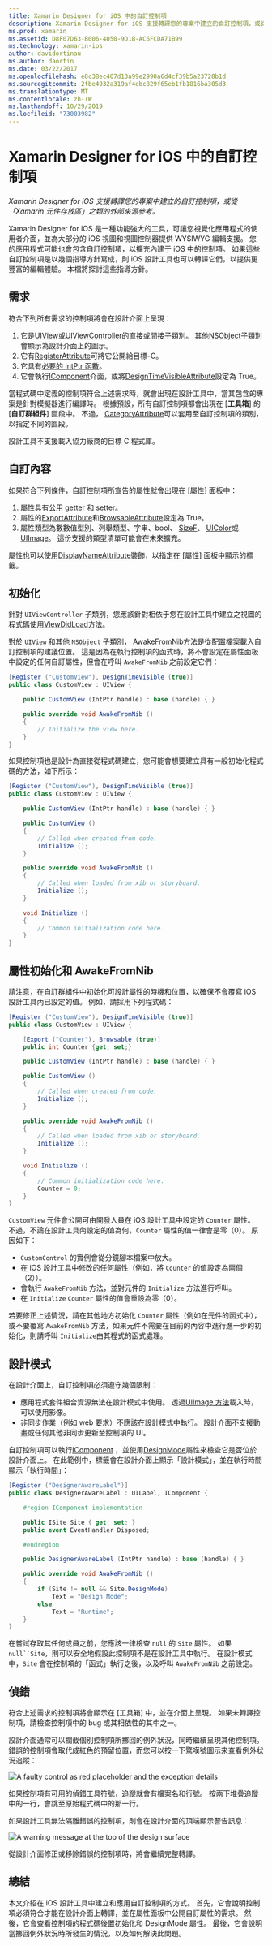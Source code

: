 ```yaml
---
title: Xamarin Designer for iOS 中的自訂控制項
description: Xamarin Designer for iOS 支援轉譯您的專案中建立的自訂控制項，或從「Xamarin 元件存放區」之類的外部來源參考。
ms.prod: xamarin
ms.assetid: D8F07D63-B006-4050-9D1B-AC6FCDA71B99
ms.technology: xamarin-ios
author: davidortinau
ms.author: daortin
ms.date: 03/22/2017
ms.openlocfilehash: e8c38ec407d13a99e2990a6d4cf39b5a23728b1d
ms.sourcegitcommit: 2fbe4932a319af4ebc829f65eb1fb1816ba305d3
ms.translationtype: MT
ms.contentlocale: zh-TW
ms.lasthandoff: 10/29/2019
ms.locfileid: "73003982"
---
```

# <a name="custom-controls-in-the-xamarin-designer-for-ios"></a>Xamarin Designer for iOS 中的自訂控制項

_Xamarin Designer for iOS 支援轉譯您的專案中建立的自訂控制項，或從「Xamarin 元件存放區」之類的外部來源參考。_

Xamarin Designer for iOS 是一種功能強大的工具，可讓您視覺化應用程式的使用者介面，並為大部分的 iOS 視圖和視圖控制器提供 WYSIWYG 編輯支援。 您的應用程式可能也會包含自訂控制項，以擴充內建于 iOS 中的控制項。 如果這些自訂控制項是以幾個指導方針寫成，則 iOS 設計工具也可以轉譯它們，以提供更豐富的編輯體驗。 本檔將探討這些指導方針。

## <a name="requirements"></a>需求

符合下列所有需求的控制項將會在設計介面上呈現：

1. 它是[UIView](xref:UIKit.UIView)或[UIViewController](xref:UIKit.UIViewController)的直接或間接子類別。 其他[NSObject](xref:Foundation.NSObject)子類別會顯示為設計介面上的圖示。
2. 它有[RegisterAttribute](xref:Foundation.RegisterAttribute)可將它公開給目標-C。
3. 它具有[必要的 IntPtr 函數](~/ios/internals/api-design/index.md)。
4. 它會執行[IComponent](xref:System.ComponentModel.IComponent)介面，或將[DesignTimeVisibleAttribute](xref:System.ComponentModel.DesignTimeVisibleAttribute)設定為 True。

當程式碼中定義的控制項符合上述需求時，就會出現在設計工具中，當其包含的專案是針對模擬器進行編譯時。 根據預設，所有自訂控制項都會出現在 [**工具箱**] 的 [**自訂群組件**] 區段中。 不過， [CategoryAttribute](xref:System.ComponentModel.CategoryAttribute)可以套用至自訂控制項的類別，以指定不同的區段。

設計工具不支援載入協力廠商的目標 C 程式庫。

## <a name="custom-properties"></a>自訂內容

如果符合下列條件，自訂控制項所宣告的屬性就會出現在 [屬性] 面板中：

1. 屬性具有公用 getter 和 setter。
1. 屬性的[ExportAttribute](xref:Foundation.ExportAttribute)和[BrowsableAttribute](xref:System.ComponentModel.BrowsableAttribute)設定為 True。
1. 屬性類型為數數值型別、列舉類型、字串、bool、 [SizeF](xref:System.Drawing.SizeF)、 [UIColor](xref:UIKit.UIColor)或[UIImage](xref:UIKit.UIImage)。 這份支援的類型清單可能會在未來擴充。

屬性也可以使用[DisplayNameAttribute](xref:System.ComponentModel.DisplayNameAttribute)裝飾，以指定在 [屬性] 面板中顯示的標籤。

## <a name="initialization"></a>初始化

針對 `UIViewController` 子類別，您應該針對相依于您在設計工具中建立之視圖的程式碼使用[ViewDidLoad](xref:UIKit.UIViewController.ViewDidLoad)方法。

對於 `UIView` 和其他 `NSObject` 子類別， [AwakeFromNib](xref:Foundation.NSObject.AwakeFromNib)方法是從配置檔案載入自訂控制項的建議位置。 這是因為在執行控制項的函式時，將不會設定在屬性面板中設定的任何自訂屬性，但會在呼叫 `AwakeFromNib` 之前設定它們：

```csharp
[Register ("CustomView"), DesignTimeVisible (true)]
public class CustomView : UIView {

    public CustomView (IntPtr handle) : base (handle) { }

    public override void AwakeFromNib ()
    {
        // Initialize the view here.
    }
}
```

如果控制項也是設計為直接從程式碼建立，您可能會想要建立具有一般初始化程式碼的方法，如下所示：

```csharp
[Register ("CustomView"), DesignTimeVisible (true)]
public class CustomView : UIView {

    public CustomView (IntPtr handle) : base (handle) { }

    public CustomView ()
    {
        // Called when created from code.
        Initialize ();
    }

    public override void AwakeFromNib ()
    {
        // Called when loaded from xib or storyboard.
        Initialize ();
    }

    void Initialize ()
    {
        // Common initialization code here.
    }
}
```

## <a name="property-initialization-and-awakefromnib"></a>屬性初始化和 AwakeFromNib

請注意，在自訂群組件中初始化可設計屬性的時機和位置，以確保不會覆寫 iOS 設計工具內已設定的值。 例如，請採用下列程式碼：

```csharp
[Register ("CustomView"), DesignTimeVisible (true)]
public class CustomView : UIView {

    [Export ("Counter"), Browsable (true)]
    public int Counter {get; set;}

    public CustomView (IntPtr handle) : base (handle) { }

    public CustomView ()
    {
        // Called when created from code.
        Initialize ();
    }

    public override void AwakeFromNib ()
    {
        // Called when loaded from xib or storyboard.
        Initialize ();
    }

    void Initialize ()
    {
        // Common initialization code here.
        Counter = 0;
    }
}
```

`CustomView` 元件會公開可由開發人員在 iOS 設計工具中設定的 `Counter` 屬性。 不過，不論在設計工具內設定的值為何，`Counter` 屬性的值一律會是零（0）。 原因如下：

- `CustomControl` 的實例會從分鏡腳本檔案中放大。
- 在 iOS 設計工具中修改的任何屬性（例如，將 `Counter` 的值設定為兩個（2））。
- 會執行 `AwakeFromNib` 方法，並對元件的 `Initialize` 方法進行呼叫。
- 在 `Initialize` `Counter` 屬性的值會重設為零（0）。

若要修正上述情況，請在其他地方初始化 `Counter` 屬性（例如在元件的函式中），或不要覆寫 `AwakeFromNib` 方法，如果元件不需要在目前的內容中進行進一步的初始化，則請呼叫 `Initialize`由其程式的函式處理。

## <a name="design-mode"></a>設計模式

在設計介面上，自訂控制項必須遵守幾個限制：

- 應用程式套件組合資源無法在設計模式中使用。 透過[UIImage 方法](xref:UIKit.UIImage)載入時，可以使用影像。
- 非同步作業（例如 web 要求）不應該在設計模式中執行。 設計介面不支援動畫或任何其他非同步更新至控制項的 UI。

自訂控制項可以執行[IComponent](xref:System.ComponentModel.IComponent) ，並使用[DesignMode](xref:System.ComponentModel.ISite.DesignMode)屬性來檢查它是否位於設計介面上。 在此範例中，標籤會在設計介面上顯示「設計模式」，並在執行時間顯示「執行時間」：

```csharp
[Register ("DesignerAwareLabel")]
public class DesignerAwareLabel : UILabel, IComponent {

    #region IComponent implementation

    public ISite Site { get; set; }
    public event EventHandler Disposed;

    #endregion

    public DesignerAwareLabel (IntPtr handle) : base (handle) { }

    public override void AwakeFromNib ()
    {
        if (Site != null && Site.DesignMode)
            Text = "Design Mode";
        else
            Text = "Runtime";
    }
}
```

在嘗試存取其任何成員之前，您應該一律檢查 `null` 的 `Site` 屬性。 如果 `null``Site`，則可以安全地假設此控制項不是在設計工具中執行。
在設計模式中，`Site` 會在控制項的「函式」執行之後，以及呼叫 `AwakeFromNib` 之前設定。

## <a name="debugging"></a>偵錯

符合上述需求的控制項將會顯示在 [工具箱] 中，並在介面上呈現。
如果未轉譯控制項，請檢查控制項中的 bug 或其相依性的其中之一。

設計介面通常可以攔截個別控制項所擲回的例外狀況，同時繼續呈現其他控制項。 錯誤的控制項會取代成紅色的預留位置，而您可以按一下驚嘆號圖示來查看例外狀況追蹤：

 ![](ios-designable-controls-overview-images/exception-box.png "A faulty control as red placeholder and the exception details")

如果控制項有可用的偵錯工具符號，追蹤就會有檔案名和行號。
按兩下堆疊追蹤中的一行，會跳至原始程式碼中的那一行。

如果設計工具無法隔離錯誤的控制項，則會在設計介面的頂端顯示警告訊息：

 ![](ios-designable-controls-overview-images/info-bar.png "A warning message at the top of the design surface")

從設計介面修正或移除錯誤的控制項時，將會繼續完整轉譯。

## <a name="summary"></a>總結

本文介紹在 iOS 設計工具中建立和應用自訂控制項的方式。 首先，它會說明控制項必須符合才能在設計介面上轉譯，並在屬性面板中公開自訂屬性的需求。 然後，它會查看控制項的程式碼後置初始化和 DesignMode 屬性。 最後，它會說明當擲回例外狀況時所發生的情況，以及如何解決此問題。
